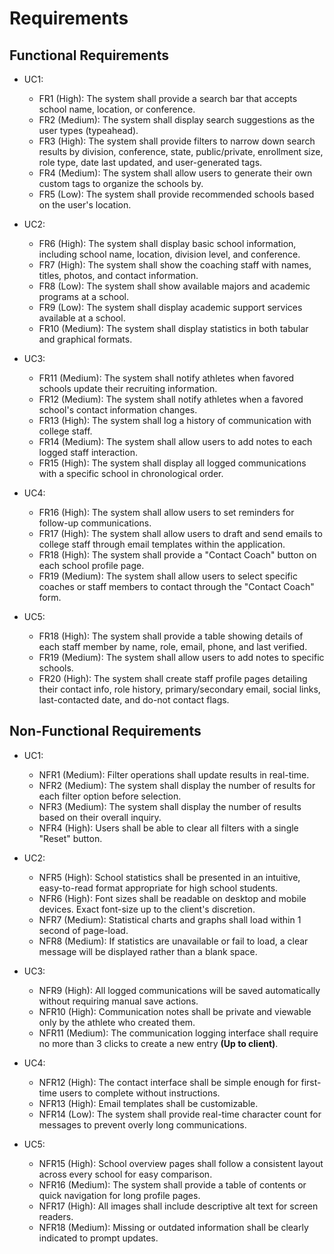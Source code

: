 # Requirements
## Functional Requirements

* UC1:
  * FR1 (High): The system shall provide a search bar that accepts school name, location, or conference.
  * FR2 (Medium): The system shall display search suggestions as the user types (typeahead).
  * FR3 (High): The system shall provide filters to narrow down search results by division, conference, state, public/private, enrollment size, role type, date last updated, and user-generated tags.
  * FR4 (Medium): The system shall allow users to generate their own custom tags to organize the schools by.
  * FR5 (Low): The system shall provide recommended schools based on the user's location.

* UC2:
  * FR6 (High): The system shall display basic school information, including school name, location, division level, and conference.
  * FR7 (High): The system shall show the coaching staff with names, titles, photos, and contact information.
  * FR8 (Low): The system shall show available majors and academic programs at a school.
  * FR9 (Low): The system shall display academic support services available at a school.
  * FR10 (Medium): The system shall display statistics in both tabular and graphical formats.

* UC3:
  * FR11 (Medium): The system shall notify athletes when favored schools update their recruiting information.
  * FR12 (Medium): The system shall notify athletes when a favored school's contact information changes.
  * FR13 (High): The system shall log a history of communication with college staff.
  * FR14 (Medium): The system shall allow users to add notes to each logged staff interaction.
  * FR15 (High): The system shall display all logged communications with a specific school in chronological order.

* UC4:
  * FR16 (High): The system shall allow users to set reminders for follow-up communications.
  * FR17 (High): The system shall allow users to draft and send emails to college staff through email templates within the application.
  * FR18 (High): The system shall provide a "Contact Coach" button on each school profile page.
  * FR19 (Medium): The system shall allow users to select specific coaches or staff members to contact through the "Contact Coach" form.

* UC5:
  * FR18 (High): The system shall provide a table showing details of each staff member by name, role, email, phone, and last verified.
  * FR19 (Medium): The system shall allow users to add notes to specific schools.
  * FR20 (High): The system shall create staff profile pages detailing their contact info, role history, primary/secondary email, social links, last-contacted date, and do-not contact flags.

## Non-Functional Requirements
* UC1:
  * NFR1 (Medium): Filter operations shall update results in real-time.
  * NFR2 (Medium): The system shall display the number of results for each filter option before selection.
  * NFR3 (Medium): The system shall display the number of results based on their overall inquiry.
  * NFR4 (High): Users shall be able to clear all filters with a single "Reset" button.
 
* UC2:
  * NFR5 (High): School statistics shall be presented in an intuitive, easy-to-read format appropriate for high school students.
  * NFR6 (High): Font sizes shall be readable on desktop and mobile devices. Exact font-size up to the client's discretion.
  * NFR7 (Medium): Statistical charts and graphs shall load within 1 second of page-load.
  * NFR8 (Medium): If statistics are unavailable or fail to load, a clear message will be displayed rather than a blank space.

* UC3:
  * NFR9 (High): All logged communications will be saved automatically without requiring manual save actions.
  * NFR10 (High): Communication notes shall be private and viewable only by the athlete who created them.
  * NFR11 (Medium): The communication logging interface shall require no more than 3 clicks to create a new entry **(Up to client)**.

* UC4:
  * NFR12 (High): The contact interface shall be simple enough for first-time users to complete without instructions.
  * NFR13 (High): Email templates shall be customizable.
  * NFR14 (Low): The system shall provide real-time character count for messages to prevent overly long communications.
 
* UC5:
  * NFR15 (High): School overview pages shall follow a consistent layout across every school for easy comparison.
  * NFR16 (Medium): The system shall provide a table of contents or quick navigation for long profile pages.
  * NFR17 (High): All images shall include descriptive alt text for screen readers.
  * NFR18 (Medium): Missing or outdated information shall be clearly indicated to prompt updates.

 







